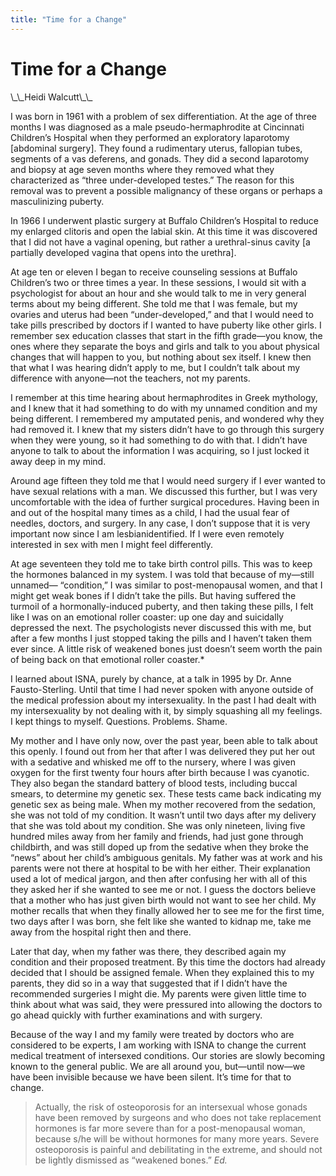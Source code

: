 ```yaml
---
title: "Time for a Change"
---
```


# Time for a Change

<p>\_\_Heidi Walcutt\_\_  </p>

<p>I was born in 1961 with a problem of sex differentiation. At the age of three months I was diagnosed as a male pseudo-hermaphrodite at Cincinnati Children&#8217;s Hospital when they performed an exploratory laparotomy [abdominal surgery]. They found a rudimentary uterus, fallopian tubes, segments of a vas deferens, and gonads. They did a second laparotomy and biopsy at age seven months where they removed what they characterized as &#8220;three under-developed testes.&#8221; The reason for this removal was to prevent a possible malignancy of these organs or perhaps a masculinizing puberty.  </p>

<p>In 1966 I underwent plastic surgery at Buffalo Children&#8217;s Hospital to reduce my enlarged clitoris and open the labial skin. At this time it was discovered that I did not have a vaginal opening, but rather a urethral-sinus cavity [a partially developed vagina that opens into the urethra].  </p>

<p>At age ten or eleven I began to receive counseling sessions at Buffalo Children&#8217;s two or three times a year. In these sessions, I would sit with a psychologist for about an hour and she would talk to me in very general terms about my being different. She told me that I was female, but my ovaries and uterus had been &#8220;under-developed,&#8221; and that I would need to take pills prescribed by doctors if I wanted to have puberty like other girls. I remember sex education classes that start in the fifth grade&#8212;you know, the ones where they separate the boys and girls and talk to you about physical changes that will happen to you, but nothing about sex itself. I knew then that what I was hearing didn&#8217;t apply to me, but I couldn&#8217;t talk about my difference with anyone&#8212;not the teachers, not my parents.  </p>

<p>I remember at this time hearing about hermaphrodites in Greek mythology, and I knew that it had something to do with my unnamed condition and my being different. I remembered my amputated penis, and wondered why they had removed it. I knew that my sisters didn&#8217;t have to go through this surgery when they were young, so it had something to do with that. I didn&#8217;t have anyone to talk to about the information I was acquiring, so I just locked it away deep in my mind.  </p>

<p>Around age fifteen they told me that I would need surgery if I ever wanted to have sexual relations with a man. We discussed this further, but I was very uncomfortable with the idea of further surgical procedures. Having been in and out of the hospital many times as a child, I had the usual fear of needles, doctors, and surgery. In any case, I don&#8217;t suppose that it is very important now since I am lesbianidentified. If I were even remotely interested in sex with men I might feel differently.  </p>

<p>At age seventeen they told me to take birth control pills. This was to keep the hormones balanced in my system. I was told that because of my&#8212;still unnamed&#8212; &#8220;condition,&#8221; I was similar to post-menopausal women, and that I might get weak bones if I didn&#8217;t take the pills. But having suffered the turmoil of a hormonally-induced puberty, and then taking these pills, I felt like I was on an emotional roller coaster: up one day and suicidally depressed the next. The psychologists never discussed this with me, but after a few months I just stopped taking the pills and I haven&#8217;t taken them ever since. A little risk of weakened bones just doesn&#8217;t seem worth the pain of being back on that emotional roller coaster.*  </p>

<p>I learned about <span class="caps">ISNA</span>, purely by chance, at a talk in 1995 by Dr. Anne Fausto-Sterling. Until that time I had never spoken with anyone outside of the medical profession about my intersexuality. In the past I had dealt with my intersexuality by not dealing with it, by simply squashing all my feelings. I kept things to myself. Questions. Problems. Shame.  </p>

<p>My mother and I have only now, over the past year, been able to talk about this openly. I found out from her that after I was delivered they put her out with a sedative and whisked me off to the nursery, where I was given oxygen for the first twenty four hours after birth because I was cyanotic. They also began the standard battery of blood tests, including buccal smears, to determine my genetic sex. These tests came back indicating my genetic sex as being male. When my mother recovered from the sedation, she was not told of my condition. It wasn&#8217;t until two days after my delivery that she was told about my condition. She was only nineteen, living five hundred miles away from her family and friends, had just gone through childbirth, and was still doped up from the sedative when they broke the &#8220;news&#8221; about her child&#8217;s ambiguous genitals. My father was at work and his parents were not there at hospital to be with her either. Their explanation used a lot of medical jargon, and then after confusing her with all of this they asked her if she wanted to see me or not. I guess the doctors believe that a mother who has just given birth would not want to see her child. My mother recalls that when they finally allowed her to see me for the first time, two days after I was born, she felt like she wanted to kidnap me, take me away from the hospital right then and there.  </p>

<p>Later that day, when my father was there, they described again my condition and their proposed treatment. By this time the doctors had already decided that I should be assigned female. When they explained this to my parents, they did so in a way that suggested that if I didn&#8217;t have the recommended surgeries I might die. My parents were given little time to think about what was said, they were pressured into allowing the doctors to go ahead quickly with further examinations and with surgery.  </p>

<p>Because of the way I and my family were treated by doctors who are considered to be experts, I am working with <span class="caps">ISNA</span> to change the current medical treatment of intersexed conditions. Our stories are slowly becoming known to the general public. We are all around you, but&#8212;until now&#8212;we have been invisible because we have been silent. It&#8217;s time for that to change.  </p>

<blockquote>
	<p>Actually, the risk of osteoporosis for an intersexual whose gonads have been removed by surgeons and who does not take replacement hormones is far more severe than for a post-menopausal woman, because s/he will be without hormones for many more years. Severe osteoporosis is painful and debilitating in the extreme, and should not be lightly dismissed as &#8220;weakened bones.&#8221; <i>Ed.</i></p>
</blockquote>